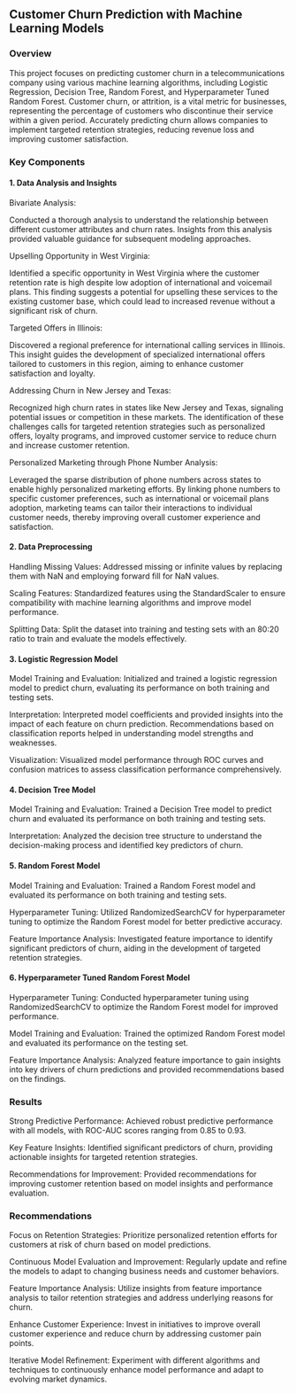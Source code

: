## Customer Churn Prediction with Machine Learning Models
### Overview 
This project focuses on predicting customer churn in a telecommunications company using various machine learning algorithms, including Logistic Regression, Decision Tree, Random Forest, and Hyperparameter Tuned Random Forest. Customer churn, or attrition, is a vital metric for businesses, representing the percentage of customers who discontinue their service within a given period. Accurately predicting churn allows companies to implement targeted retention strategies, reducing revenue loss and improving customer satisfaction.

### Key Components
#### 1. Data Analysis and Insights
Bivariate Analysis: 

Conducted a thorough analysis to understand the relationship between different customer attributes and churn rates. Insights from this analysis provided valuable guidance for subsequent modeling approaches.

Upselling Opportunity in West Virginia: 

Identified a specific opportunity in West Virginia where the customer retention rate is high despite low adoption of international and voicemail plans. This finding suggests a potential for upselling these services to the existing customer base, which could lead to increased revenue without a significant risk of churn.

Targeted Offers in Illinois: 

Discovered a regional preference for international calling services in Illinois. This insight guides the development of specialized international offers tailored to customers in this region, aiming to enhance customer satisfaction and loyalty.

Addressing Churn in New Jersey and Texas: 

Recognized high churn rates in states like New Jersey and Texas, signaling potential issues or competition in these markets. The identification of these challenges calls for targeted retention strategies such as personalized offers, loyalty programs, and improved customer service to reduce churn and increase customer retention.

Personalized Marketing through Phone Number Analysis: 

Leveraged the sparse distribution of phone numbers across states to enable highly personalized marketing efforts. By linking phone numbers to specific customer preferences, such as international or voicemail plans adoption, marketing teams can tailor their interactions to individual customer needs, thereby improving overall customer experience and satisfaction.


#### 2. Data Preprocessing
Handling Missing Values: Addressed missing or infinite values by replacing them with NaN and employing forward fill for NaN values.

Scaling Features: Standardized features using the StandardScaler to ensure compatibility with machine learning algorithms and improve model performance.

Splitting Data: Split the dataset into training and testing sets with an 80:20 ratio to train and evaluate the models effectively.

#### 3. Logistic Regression Model
Model Training and Evaluation: Initialized and trained a logistic regression model to predict churn, evaluating its performance on both training and testing sets.

Interpretation: Interpreted model coefficients and provided insights into the impact of each feature on churn prediction. Recommendations based on classification reports helped in understanding model strengths and weaknesses.

Visualization: Visualized model performance through ROC curves and confusion matrices to assess classification performance comprehensively.

#### 4. Decision Tree Model

Model Training and Evaluation: Trained a Decision Tree model to predict churn and evaluated its performance on both training and testing sets.

Interpretation: Analyzed the decision tree structure to understand the decision-making process and identified key predictors of churn.

#### 5. Random Forest Model
Model Training and Evaluation: Trained a Random Forest model and evaluated its performance on both training and testing sets.

Hyperparameter Tuning: Utilized RandomizedSearchCV for hyperparameter tuning to optimize the Random Forest model for better predictive accuracy.

Feature Importance Analysis: Investigated feature importance to identify significant predictors of churn, aiding in the development of targeted retention strategies.

#### 6. Hyperparameter Tuned Random Forest Model
Hyperparameter Tuning: Conducted hyperparameter tuning using RandomizedSearchCV to optimize the Random Forest model for improved performance.

Model Training and Evaluation: Trained the optimized Random Forest model and evaluated its performance on the testing set.

Feature Importance Analysis: Analyzed feature importance to gain insights into key drivers of churn predictions and provided recommendations based on the findings.

### Results
Strong Predictive Performance: Achieved robust predictive performance with all models, with ROC-AUC scores ranging from 0.85 to 0.93.

Key Feature Insights: Identified significant predictors of churn, providing actionable insights for targeted retention strategies.

Recommendations for Improvement: Provided recommendations for improving customer retention based on model insights and performance evaluation.

### Recommendations
Focus on Retention Strategies: Prioritize personalized retention efforts for customers at risk of churn based on model predictions.

Continuous Model Evaluation and Improvement: Regularly update and refine the models to adapt to changing business needs and customer behaviors.

Feature Importance Analysis: Utilize insights from feature importance analysis to tailor retention strategies and address underlying reasons for churn.

Enhance Customer Experience: Invest in initiatives to improve overall customer experience and reduce churn by addressing customer pain points.

Iterative Model Refinement: Experiment with different algorithms and techniques to continuously enhance model performance and adapt to evolving market dynamics.
